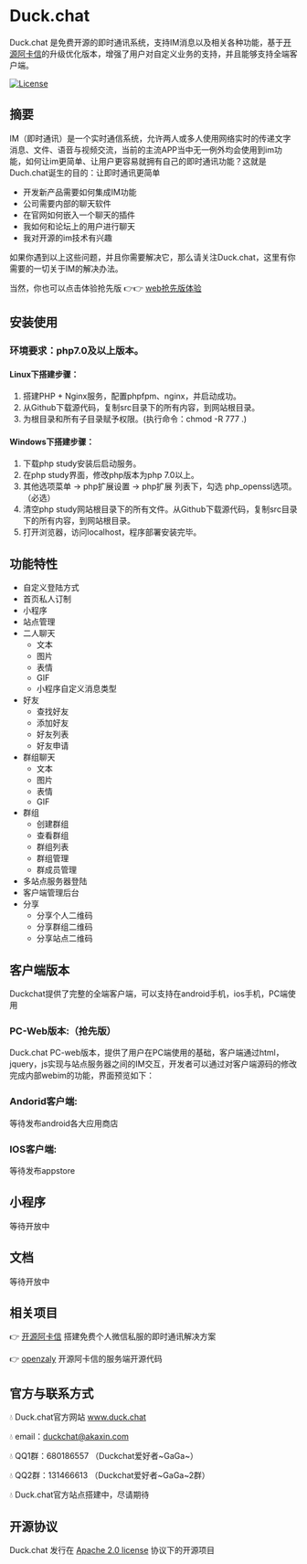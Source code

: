# Duck.chat
Duck.chat 是免费开源的即时通讯系统，支持IM消息以及相关各种功能，基于[开源阿卡信](http://www.akaxin.comn)的升级优化版本，增强了用户对自定义业务的支持，并且能够支持全端客户端。

[![License](https://img.shields.io/badge/license-apache2-blue.svg)](LICENSE)

## 摘要
IM（即时通讯）是一个实时通信系统，允许两人或多人使用网络实时的传递文字消息、文件、语音与视频交流，当前的主流APP当中无一例外均会使用到im功能，如何让im更简单、让用户更容易就拥有自己的即时通讯功能？这就是Duch.chat诞生的目的：让即时通讯更简单

- 开发新产品需要如何集成IM功能
- 公司需要内部的聊天软件
- 在官网如何嵌入一个聊天的插件
- 我如何和论坛上的用户进行聊天
- 我对开源的im技术有兴趣

如果你遇到以上这些问题，并且你需要解决它，那么请关注Duck.chat，这里有你需要的一切关于IM的解决办法。


当然，你也可以点击体验抢先版 👉👉 [web抢先版体验](http://gaga.akaxin.com)


## 安装使用
### 环境要求：php7.0及以上版本。

#### Linux下搭建步骤：

1. 搭建PHP + Nginx服务，配置phpfpm、nginx，并启动成功。
2. 从Github下载源代码，复制src目录下的所有内容，到网站根目录。
3. 为根目录和所有子目录赋予权限。(执行命令：chmod -R 777 .)

#### Windows下搭建步骤：

1. 下载php study安装后启动服务。
2. 在php study界面，修改php版本为php 7.0以上。
3. 其他选项菜单 -> php扩展设置 -> php扩展 列表下，勾选 php_openssl选项。（必选）
4. 清空php study网站根目录下的所有文件。从Github下载源代码，复制src目录下的所有内容，到网站根目录。
5. 打开浏览器，访问localhost，程序部署安装完毕。

## 功能特性

- 自定义登陆方式
- 首页私人订制
- 小程序
- 站点管理
- 二人聊天
	- 文本
	- 图片
	- 表情
	- GIF
	- 小程序自定义消息类型
- 好友
	- 查找好友
	- 添加好友 	
	- 好友列表
	- 好友申请
- 群组聊天
	- 文本
	- 图片
	- 表情
	- GIF 	
- 群组	
	- 创建群组
	- 查看群组
	- 群组列表
	- 群组管理
	- 群成员管理
- 多站点服务器登陆
- 客户端管理后台
- 分享
	- 	分享个人二维码
	-  分享群组二维码
	-  分享站点二维码


## 客户端版本
Duckchat提供了完整的全端客户端，可以支持在android手机，ios手机，PC端使用

### PC-Web版本:（抢先版）
Duck.chat PC-web版本，提供了用户在PC端使用的基础，客户端通过html，jquery，js实现与站点服务器之间的IM交互，开发者可以通过对客户端源码的修改完成内部webim的功能，界面预览如下：


### Andorid客户端:
等待发布android各大应用商店 
### IOS客户端:
等待发布appstore

## 小程序
等待开放中

## 文档
等待开放中

## 相关项目

👉 [开源阿卡信](https://www.akaxin.com/) 搭建免费个人微信私服的即时通讯解决方案

👉 [openzaly](https://github.com/akaxincom/openzaly) 开源阿卡信的服务端开源代码

## 官方与联系方式

💧 Duck.chat官方网站 www.duck.chat

💧 email：<duckchat@akaxin.com> 

💧 QQ1群：680186557 （Duckchat爱好者~GaGa~）

💧 QQ2群：131466613 （Duckchat爱好者~GaGa~2群）

💧 Duck.chat官方站点搭建中，尽请期待

## 开源协议
Duck.chat 发行在 [Apache 2.0 license](http://www.apache.org/licenses/LICENSE-2.0.html) 协议下的开源项目


	
